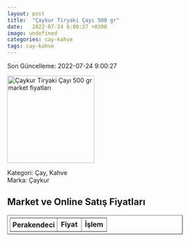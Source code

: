```yaml
---
layout: post
title:  "Çaykur Tiryaki Çayı 500 gr"
date:   2022-07-24 6:00:27 +0300
image: undefined
categories: cay-kahve
tags: cay-kahve
---
```


Son Güncelleme: 2022-07-24 9:00:27

<img src="undefined" width="200" alt="Çaykur Tiryaki Çayı 500 gr market fiyatları" />

Kategori: Çay, Kahve
<br />
Marka: Çaykur

<h2>Market ve Online Satış Fiyatları</h2>

<table border="1" style="padding: 5px;width:80%;">
  <tr>
    <td style="padding: 5px;"><strong>Perakendeci</strong></td>
    <td><strong>Fiyat</strong></td>
    <td><strong>İşlem</strong></td>
  </tr>
  
</table>
